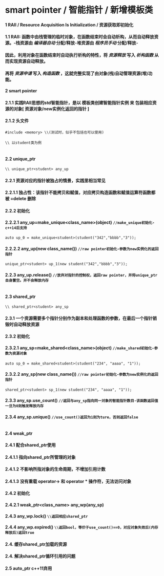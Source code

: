 # smart pointer / 智能指针 / 新增模板类<br>
#### 1 RAII / Resource Acquisition Is Initialization / 资源获取即初始化<br>
#### 1.1 RAII:  函数中由栈管理的临时对象，在函数结束时会自动析构，从而自动释放资源。-栈资源由 *编译器自动* 分配/释放-堆资源由 *程序员手动* 分配/释放-<br>
#### 因此，利用对象在函数结束时自动执行析构的特性，将 *资源释放* 写入 *析构函数* 从而实现资源自动释放。<br>
####            再将 *资源申请* 写入 *构造函数* ，这就完整实现了由对象(栈)自动管理资源(堆)功能。<br>
#### 2 smart pointer<br>
#### 2.1.1 实践RAII思想的std智能指针，是以 模板类创建智能指针实例 来 包装相应资源的对象[ 资源对象/new实例化返回的指针 ]<br>
#### 2.1.2 头文件<br>
```#include <memory> \\(测试时，似乎不包括也可以使用)```<br><br>
```\\ 以student类为例```<br><br>
#### 2.2 unique_ptr<br>
```\\ unique_ptr<student> any_up```<br>
#### 2.2.1 资源对应的指针被独占的情景，实践里相当常见<br>
#### 2.2.1.1 独占性：该指针不能拷贝和赋值，对应拷贝构造函数和赋值运算符函数都被 =delete 删除<br>
#### 2.2.2 初始化<br>
#### 2.2.2.1 any_up=make_unique<class_name>(object) ```//make_unique初始化-c++14后支持```<br>
```auto up_0 = make_unique<student>(student("342","bbbb","3"));```<br>
#### 2.2.2.2 any_up(new class_name()) ```//raw pointer初始化-参数为new实例化的返回指针```<br>
```unique_ptr<student> up_1(new student("342","bbbb","3"));```<br>
#### 2.2.3 any_up.release() ```//放弃对指针的控制权，返回raw pointer，并将unique_ptr自身置空。并不会释放内存```<br><br>
#### 2.3 shared_ptr<br>
```\\ shared_ptr<student> any_sp```<br>
#### 2.3.1 一个资源需要多个指针分别作为副本和处理函数的参数，在最后一个指针销毁时自动释放资源<br>
#### 2.3.2 初始化<br>
#### 2.3.2.1 any_sp=make_shared<class_name>(object) ```//make_shared初始化-参数为资源对象```<br>
```auto sp_0 = make_shared<student>(student("234", "aaaa", "1"));```<br>
#### 2.3.2.2 any_sp(new class_name()) ```//raw pointer初始化-参数为new实例化的返回指针```<br>
```shared_ptr<student> sp_1(new student("234", "aaaa", "1"));```<br>
#### 2.3.3 any_sp.use_count() ```//返回与any_sp指向同一对象的智能指针数目-该函数返回值一旦为0则触发释放内存```<br>
#### 2.3.4 any_sp.unique() ```//use_count()返回为1则为ture，否则返回false```<br><br>
#### 2.4 weak_ptr<br>
#### 2.4.1 配合shared_ptr使用<br>
#### 2.4.1.1 指向shared_ptr所管理的对象<br>
#### 2.4.1.2 不影响所指对象的生命周期，不增加引用计数<br>
#### 2.4.1.3 没有重载 operator-> 和 operator * 操作符，无法访问对象<br>
#### 2.4.2 初始化<br>
#### 2.4.2.1 weak_ptr<class_name> any_wp(any_sp)<br>
#### 2.4.3 any_wp.lock() ```\\返回相应shared_ptr```<br>
#### 2.4.4 any_wp.expired() ```\\返回bool，等价于use_count()==0，对应对象失效后(内存释放后)返回true```<br>
#### 2.4. 缓存shared_ptr加载的资源<br>
#### 2.4. 解决shared_ptr循环引用的问题<br>
#### 2.5 auto_ptr c++11弃用<br>